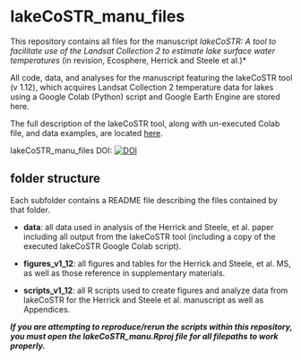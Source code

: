 # lakeCoSTR_manu_files

This repository contains all files for the manuscript *lakeCoSTR: A tool to facilitate use of the Landsat Collection 2 to estimate lake surface water temperatures* (in revision, Ecosphere, Herrick and Steele et al.)*

All code, data, and analyses for the manuscript featuring the lakeCoSTR tool (v 1.12), which acquires Landsat Collection 2 temperature data for lakes using a Google Colab (Python) script and Google Earth Engine are stored here.

The full description of the lakeCoSTR tool, along with un-executed Colab file, and data examples, are located [here](https://github.com/lakeCoSTR/lakeCoSTR_colab). 

lakeCoSTR_manu_files DOI: [![DOI](https://zenodo.org/badge/176574844.svg)](https://zenodo.org/badge/latestdoi/176574844)

## folder structure

Each subfolder contains a README file describing the files contained by that folder.

* __data__: all data used in analysis of the Herrick and Steele, et al. paper including all output from the lakeCoSTR tool (including a copy of the executed lakeCoSTR Google Colab script).

* __figures_v1_12__: all figures and tables for the Herrick and Steele, et al. MS, as well as those reference in supplementary materials.

* __scripts_v1_12__: all R scripts used to create figures and analyze data from lakeCoSTR for the Herrick and Steele et al. manuscript as well as Appendices.

__*If you are attempting to reproduce/rerun the scripts within this repository, you must open the lakeCoSTR_manu.Rproj file for all filepaths to work properly.*__
